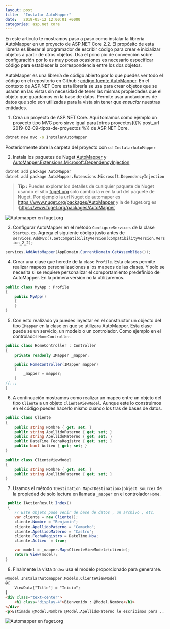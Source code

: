 ```yaml
---
layout: post
title:  "Instalar AutoMapper"
date:   2019-05-12 12:00:01 +0000
categories: asp.net core
---
```


En este articulo te mostramos paso a paso como instalar la librería AutoMapper en un proyecto de ASP.NET Core 2.2. El propósito de esta librería es liberar al programador de escribir código para crear e inicializar objetos a partir de otros objetos. Usa el principio de convención sobre configuración por lo es muy pocas ocasiones es necesario especificar código para establecer la correspondencia entre los dos objetos.

AutoMapper es una librería de código abierto por lo que puedes ver todo el código en el repositorio en Github : [código fuente AutoMapper](https://github.com/AutoMapper/AutoMapper). En el contexto de ASP.NET Core esta librería se usa para crear objetos que se usaran en las vistas sin necesidad de tener las mismas propiedades que el objeto que guardamos en la base de datos.
Permite usar anotaciones de datos que solo son utilizadas para la vista sin tener que _ensuciar_ nuestras entidades.

1. Crea un proyecto de ASP.NET Core. Aquí tomamos como ejemplo un proyecto tipo MVC pero sirve igual para [otros proyectos]({% post_url 2019-02-09-tipos-de-proyectos %}) de ASP.NET Core.

```bash
dotnet new mvc -o InstalarAutoMapper
```

Posteriormente abre la carpeta del proyecto con `cd InstalarAutoMapper`

2. Instala los paquetes de Nuget [AutoMapper](https://www.nuget.org/packages/AutoMapper/) y [AutoMapper.Extensions.Microsoft.DependencyInjection](https://www.nuget.org/packages/AutoMapper.Extensions.Microsoft.DependencyInjection/)

```bash
dotnet add package AutoMapper
dotnet add package AutoMapper.Extensions.Microsoft.DependencyInjection
```

> **Tip :** Puedes explorar los detalles de cualquier paquete de Nuget usando el sitio [fuget.org](https://www.fuget.org/) solo cambia la _n_ en la url del paquete de Nuget. Por ejemplo la url  Nuget de automaper es https://www.nuget.org/packages/AutoMapper y la de fuget.org es :https://www.fuget.org/packages/AutoMapper

<img data-src="/img/automapper.PNG" class="lazyload"  alt="Automapper en fuget.org">

3. Configurar AutoMapper en el método `ConfigureServices` de la clase `Startup.cs`. Agrega el siguiente código justo antes de `services.AddMvc().SetCompatibilityVersion(CompatibilityVersion.Version_2_2);`

```cs
services.AddAutoMapper(AppDomain.CurrentDomain.GetAssemblies());
```

4. Crear una clase que herede de la clase `Profile`. Esta clases permite realizar mapeos personalizaciones a los mapeos de las clases. Y solo se necesita si se requiere personalizar el comportamiento predefinido de AutoMapper. En la primera version no la utilizaremos.

```cs
public class MyApp : Profile
{
    public MyApp()
    {
    }
}
```

5. Con esto realizado ya puedes inyectar en el constructor un objecto del tipo `IMapper` en la clase en que se utilizara AutoMapper. Esta clase puede se un servicio, un modelo o un controlador. Como ejemplo en el controlador `HomeController`.

```cs
public class HomeController : Controller
{
    private readonly IMapper _mapper;

    public HomeController(IMapper mapper)
    {
        _mapper = mapper;
    }
//...
}
```

6. A continuación mostramos como realizar un mapeo entre un objeto del tipo `Cliente` a un objeto `ClienteViewModel`. Aunque este lo construimos en el código puedes hacerlo mismo cuando los tras de bases de datos.

```cs
public class Cliente
{
    public string Nombre { get; set; }
    public string ApellidoPaterno { get; set; }
    public string ApellidoMaterno { get; set; }
    public DateTime FechaRegistro { get; set; }
    public bool Activo { get; set; }
}

public class ClienteViewModel
{
    public string Nombre { get; set; }
    public string ApellidoPaterno { get; set; }
}
```

7. Usamos el método `TDestination Map<TDestination>(object source)` de la propiedad de solo lectura en llamada `_mapper` en el controlador `Home`.

```cs
 public IActionResult Index()
 {
    // Este objeto pude venir de base de datos , un archivo , etc.
    var cliente = new Cliente();
    cliente.Nombre = "Benjamin";
    cliente.ApellidoPaterno = "Camacho";
    cliente.ApellidoMaterno = "Castro";
    cliente.FechaRegistro = DateTime.Now;
    cliente.Activo  = true;

    var model = _mapper.Map<ClienteViewModel>(cliente);
    return View(model);
}
```

8. Finalmente la vista `Index` usa el modelo proporcionado para generarse.

```html
@model InstalarAutomapper.Models.ClienteViewModel
@{
    ViewData["Title"] = "Inicio";
}
<div class="text-center">
    <h1 class="display-4">Bienvenido : @Model.Nombre</h1>
</div>
<p>Estimado @Model.Nombre @Model.ApellidoPaterno le escribimos para ...</p>
```

<img data-src="/img/AutomapperView.PNG" class="lazyload"  alt="Automapper en fuget.org">